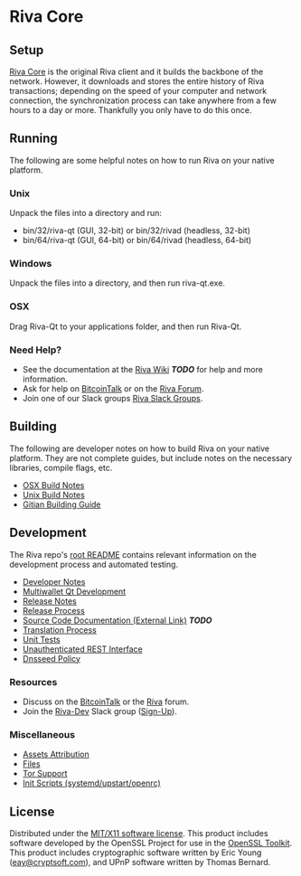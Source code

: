 Riva Core
=====================

Setup
---------------------
[Riva Core](http://riva.com/wallet) is the original Riva client and it builds the backbone of the network. However, it downloads and stores the entire history of Riva transactions; depending on the speed of your computer and network connection, the synchronization process can take anywhere from a few hours to a day or more. Thankfully you only have to do this once.

Running
---------------------
The following are some helpful notes on how to run Riva on your native platform.

### Unix

Unpack the files into a directory and run:

- bin/32/riva-qt (GUI, 32-bit) or bin/32/rivad (headless, 32-bit)
- bin/64/riva-qt (GUI, 64-bit) or bin/64/rivad (headless, 64-bit)

### Windows

Unpack the files into a directory, and then run riva-qt.exe.

### OSX

Drag Riva-Qt to your applications folder, and then run Riva-Qt.

### Need Help?

* See the documentation at the [Riva Wiki](https://en.bitcoin.it/wiki/Main_Page) ***TODO***
for help and more information.
* Ask for help on [BitcoinTalk](https://bitcointalk.org/index.php?topic=1262920.0) or on the [Riva Forum](http://forum.riva.com/).
* Join one of our Slack groups [Riva Slack Groups](https://riva.com/slack-logins/).

Building
---------------------
The following are developer notes on how to build Riva on your native platform. They are not complete guides, but include notes on the necessary libraries, compile flags, etc.

- [OSX Build Notes](build-osx.md)
- [Unix Build Notes](build-unix.md)
- [Gitian Building Guide](gitian-building.md)

Development
---------------------
The Riva repo's [root README](https://github.com/Riva-Project/Riva/blob/master/README.md) contains relevant information on the development process and automated testing.

- [Developer Notes](developer-notes.md)
- [Multiwallet Qt Development](multiwallet-qt.md)
- [Release Notes](release-notes.md)
- [Release Process](release-process.md)
- [Source Code Documentation (External Link)](https://dev.visucore.com/bitcoin/doxygen/) ***TODO***
- [Translation Process](translation_process.md)
- [Unit Tests](unit-tests.md)
- [Unauthenticated REST Interface](REST-interface.md)
- [Dnsseed Policy](dnsseed-policy.md)

### Resources

* Discuss on the [BitcoinTalk](https://bitcointalk.org/index.php?topic=1262920.0) or the [Riva](http://forum.riva.com/) forum.
* Join the [Riva-Dev](https://riva-dev.slack.com/) Slack group ([Sign-Up](https://riva-dev.herokuapp.com/)).

### Miscellaneous
- [Assets Attribution](assets-attribution.md)
- [Files](files.md)
- [Tor Support](tor.md)
- [Init Scripts (systemd/upstart/openrc)](init.md)

License
---------------------
Distributed under the [MIT/X11 software license](http://www.opensource.org/licenses/mit-license.php).
This product includes software developed by the OpenSSL Project for use in the [OpenSSL Toolkit](https://www.openssl.org/). This product includes
cryptographic software written by Eric Young ([eay@cryptsoft.com](mailto:eay@cryptsoft.com)), and UPnP software written by Thomas Bernard.
